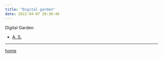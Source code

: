 ```yaml
---
title: "Digital garden"
date: 2022-04-07 10:30:40
---
```


Digital Garden

- [A. S.](as)



---

[home](https://raghug.com/)